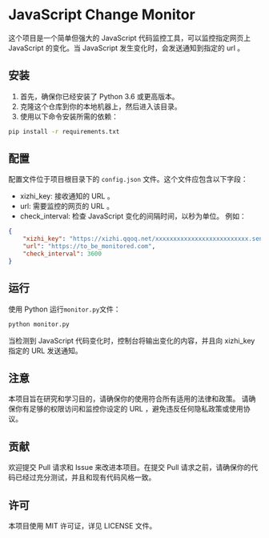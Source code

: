 
# JavaScript Change Monitor
这个项目是一个简单但强大的 JavaScript 代码监控工具，可以监控指定网页上 JavaScript 的变化。当 JavaScript 发生变化时，会发送通知到指定的 url 。

## 安装
1. 首先，确保你已经安装了 Python 3.6 或更高版本。
2. 克隆这个仓库到你的本地机器上，然后进入该目录。
3. 使用以下命令安装所需的依赖：
```bash
pip install -r requirements.txt
```
## 配置
配置文件位于项目根目录下的 `config.json` 文件。这个文件应包含以下字段：
- xizhi_key: 接收通知的 URL 。
- url: 需要监控的网页的 URL 。
- check_interval: 检查 JavaScript 变化的间隔时间，以秒为单位。
例如：

```json
{
    "xizhi_key": "https://xizhi.qqoq.net/xxxxxxxxxxxxxxxxxxxxxxxxxx.send",
    "url": "https://to_be_monitored.com",
    "check_interval": 3600
}
```
## 运行
使用 Python 运行`monitor.py`文件：

```bash
python monitor.py
```
当检测到 JavaScript 代码变化时，控制台将输出变化的内容，并且向 xizhi_key 指定的 URL 发送通知。

## 注意
本项目旨在研究和学习目的，请确保你的使用符合所有适用的法律和政策。
请确保你有足够的权限访问和监控你设定的 URL ，避免违反任何隐私政策或使用协议。
## 贡献
欢迎提交 Pull 请求和 Issue 来改进本项目。在提交 Pull 请求之前，请确保你的代码已经过充分测试，并且和现有代码风格一致。

## 许可
本项目使用 MIT 许可证，详见 LICENSE 文件。